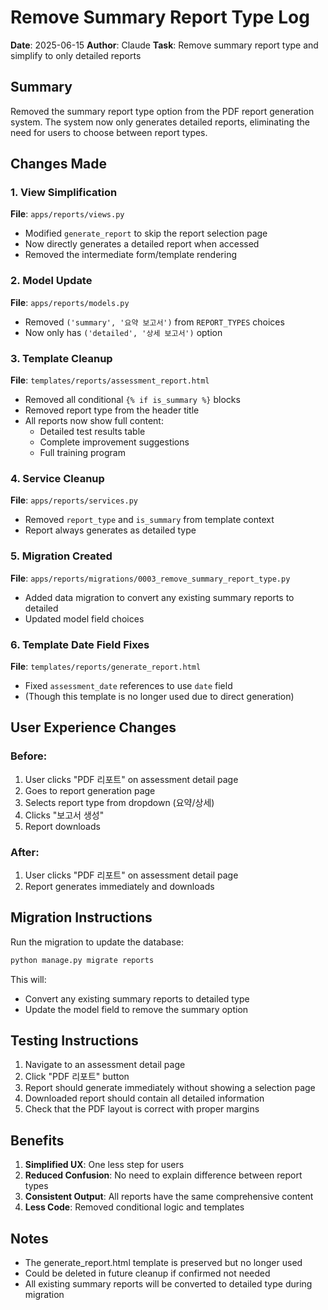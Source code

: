 # Remove Summary Report Type Log

**Date**: 2025-06-15
**Author**: Claude
**Task**: Remove summary report type and simplify to only detailed reports

## Summary

Removed the summary report type option from the PDF report generation system. The system now only generates detailed reports, eliminating the need for users to choose between report types.

## Changes Made

### 1. View Simplification
**File**: `apps/reports/views.py`
- Modified `generate_report` to skip the report selection page
- Now directly generates a detailed report when accessed
- Removed the intermediate form/template rendering

### 2. Model Update
**File**: `apps/reports/models.py`
- Removed `('summary', '요약 보고서')` from `REPORT_TYPES` choices
- Now only has `('detailed', '상세 보고서')` option

### 3. Template Cleanup
**File**: `templates/reports/assessment_report.html`
- Removed all conditional `{% if is_summary %}` blocks
- Removed report type from the header title
- All reports now show full content:
  - Detailed test results table
  - Complete improvement suggestions
  - Full training program

### 4. Service Cleanup
**File**: `apps/reports/services.py`
- Removed `report_type` and `is_summary` from template context
- Report always generates as detailed type

### 5. Migration Created
**File**: `apps/reports/migrations/0003_remove_summary_report_type.py`
- Added data migration to convert any existing summary reports to detailed
- Updated model field choices

### 6. Template Date Field Fixes
**File**: `templates/reports/generate_report.html`
- Fixed `assessment_date` references to use `date` field
- (Though this template is no longer used due to direct generation)

## User Experience Changes

### Before:
1. User clicks "PDF 리포트" on assessment detail page
2. Goes to report generation page
3. Selects report type from dropdown (요약/상세)
4. Clicks "보고서 생성"
5. Report downloads

### After:
1. User clicks "PDF 리포트" on assessment detail page
2. Report generates immediately and downloads

## Migration Instructions

Run the migration to update the database:
```bash
python manage.py migrate reports
```

This will:
- Convert any existing summary reports to detailed type
- Update the model field to remove the summary option

## Testing Instructions

1. Navigate to an assessment detail page
2. Click "PDF 리포트" button
3. Report should generate immediately without showing a selection page
4. Downloaded report should contain all detailed information
5. Check that the PDF layout is correct with proper margins

## Benefits

1. **Simplified UX**: One less step for users
2. **Reduced Confusion**: No need to explain difference between report types
3. **Consistent Output**: All reports have the same comprehensive content
4. **Less Code**: Removed conditional logic and templates

## Notes

- The generate_report.html template is preserved but no longer used
- Could be deleted in future cleanup if confirmed not needed
- All existing summary reports will be converted to detailed type during migration